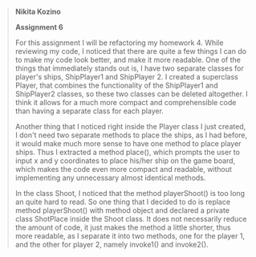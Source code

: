  > **Nikita Kozino**   
 >    
 >  __Assignment 6__   
 >  
 >  For this assignment I will be refactoring my homework 4. While reviewing my code, I noticed that there are quite a few things I can do to make my code look better, and make it more readable. One of the things that immediately stands out is, I have two separate classes for player's ships, ShipPlayer1 and ShipPlayer 2. I created a superclass Player, that combines the functionality of the ShipPlayer1 and ShipPlayer2 classes, so these two classes can be deleted altogether. I think it allows for a much more compact and comprehensible code than having a separate class for each player.  
 > 
 >  Another thing that I noticed right inside the Player class I just created, I don't need two separate methods to place the ships, as I had before, it would make much more sense to have one method to place player ships. Thus I extracted a method place(), which prompts the user to input x and y coordinates to place his/her ship on the game board, which makes the code even more compact and readable, without implementing any unnecessary almost identical methods. 
>
> 	In the class Shoot, I noticed that the method playerShoot() is too long an quite hard to read. So one thing that I decided to do is replace method playerShoot() with method object and declared a private class ShotPlace inside the Shoot class. It does not necessarily reduce the amount of code, it just makes the method a little shorter, thus more readable, as I separate it into two methods, one for the player 1, and the other for player 2, namely invoke1() and invoke2(). 
